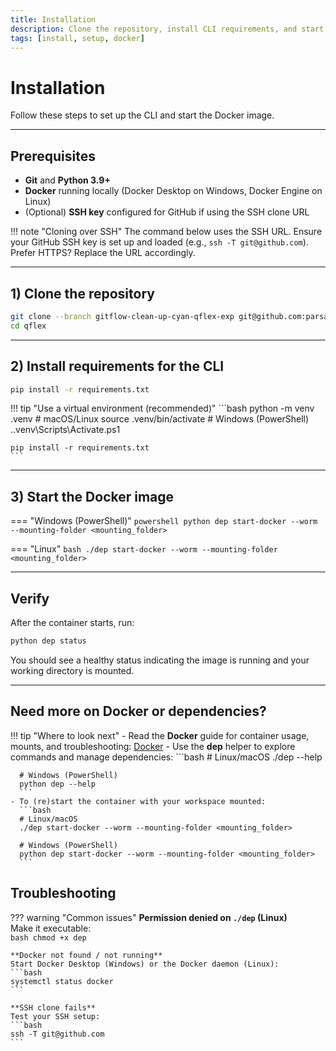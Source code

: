 ```yaml
---
title: Installation
description: Clone the repository, install CLI requirements, and start the Docker image.
tags: [install, setup, docker]
---
```


# Installation

Follow these steps to set up the CLI and start the Docker image.

---

## Prerequisites

- **Git** and **Python 3.9+**
- **Docker** running locally (Docker Desktop on Windows, Docker Engine on Linux)
- (Optional) **SSH key** configured for GitHub if using the SSH clone URL

!!! note "Cloning over SSH"
    The command below uses the SSH URL. Ensure your GitHub SSH key is set up and loaded (e.g., `ssh -T git@github.com`).  
    Prefer HTTPS? Replace the URL accordingly.

---

## 1) Clone the repository

```bash
git clone --branch gitflow-clean-up-cyan-qflex-exp git@github.com:parsa-epfl/qflex.git
cd qflex
```

---

## 2) Install requirements for the CLI

```bash
pip install -r requirements.txt
```

!!! tip "Use a virtual environment (recommended)"
    ```bash
    python -m venv .venv
    # macOS/Linux
    source .venv/bin/activate
    # Windows (PowerShell)
    .\.venv\Scripts\Activate.ps1

    pip install -r requirements.txt
    ```

---

## 3) Start the Docker image

=== "Windows (PowerShell)"
    ```powershell
    python dep start-docker --worm --mounting-folder <mounting_folder>
    ```

=== "Linux"
    ```bash
    ./dep start-docker --worm --mounting-folder <mounting_folder>
    ```

---

## Verify

After the container starts, run:

```bash
python dep status
```

You should see a healthy status indicating the image is running and your working directory is mounted.

---

## Need more on Docker or dependencies?

!!! tip "Where to look next"
    - Read the **Docker** guide for container usage, mounts, and troubleshooting: [Docker](reference/docker.md)
    - Use the **dep** helper to explore commands and manage dependencies:
      ```bash
      # Linux/macOS
      ./dep --help

      # Windows (PowerShell)
      python dep --help
      ```
    - To (re)start the container with your workspace mounted:
      ```bash
      # Linux/macOS
      ./dep start-docker --worm --mounting-folder <mounting_folder>

      # Windows (PowerShell)
      python dep start-docker --worm --mounting-folder <mounting_folder>
      ```


## Troubleshooting

??? warning "Common issues"
    **Permission denied on `./dep` (Linux)**  
    Make it executable:  
    ```bash
    chmod +x dep
    ```

    **Docker not found / not running**  
    Start Docker Desktop (Windows) or the Docker daemon (Linux):  
    ```bash
    systemctl status docker
    ```

    **SSH clone fails**  
    Test your SSH setup:  
    ```bash
    ssh -T git@github.com
    ```
